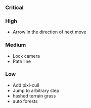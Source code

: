 ### Critical
### High
- Arrow in the direction of next move
### Medium
- Lock camera
- Path line
### Low
- Add pixi-cull
- Jump to arbitrary step
- hashed terrain grass
- auto forests
